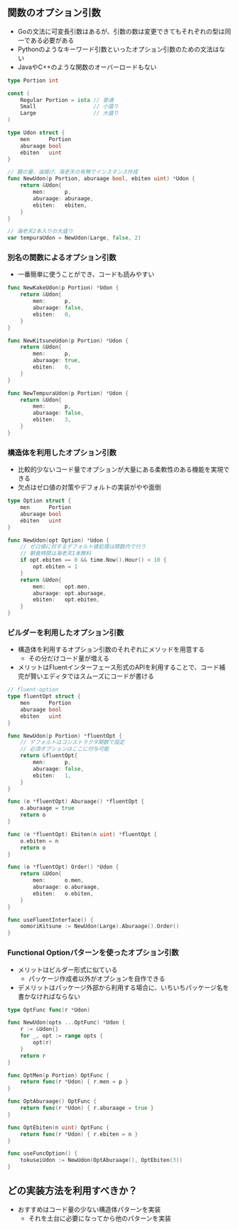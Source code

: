 ## 関数のオプション引数

- Goの文法に可変長引数はあるが、引数の数は変更できてもそれぞれの型は同一である必要がある
- Pythonのようなキーワード引数といったオプション引数のための文法はない
- JavaやC++のような関数のオーバーロードもない

```go
type Portion int

const (
	Regular Portion = iota // 普通
	Small                  // 小盛り
	Large                  // 大盛り
)

type Udon struct {
	men      Portion
	aburaage bool
	ebiten   uint
}

// 麺の量、油揚げ、海老天の有無でインスタンス作成
func NewUdon(p Portion, aburaage bool, ebiten uint) *Udon {
	return &Udon{
		men:      p,
		aburaage: aburaage,
		ebiten:   ebiten,
	}
}

// 海老天2本入りの大盛り
var tempuraUdon = NewUdon(Large, false, 2)
```

### 別名の関数によるオプション引数

- 一番簡単に使うことができ、コードも読みやすい

```go
func NewKakeUdon(p Portion) *Udon {
	return &Udon{
		men:      p,
		aburaage: false,
		ebiten:   0,
	}
}

func NewKitsuneUdon(p Portion) *Udon {
	return &Udon{
		men:      p,
		aburaage: true,
		ebiten:   0,
	}
}

func NewTempuraUdon(p Portion) *Udon {
	return &Udon{
		men:      p,
		aburaage: false,
		ebiten:   3,
	}
}
```

### 構造体を利用したオプション引数

- 比較的少ないコード量でオプションが大量にある柔軟性のある機能を実現できる
- 欠点はゼロ値の対策やデフォルトの実装がやや面倒

```go
type Option struct {
	men      Portion
	aburaage bool
	ebiten   uint
}

func NewUdon(opt Option) *Udon {
	// ゼロ値に対するデフォルト値処理は関数内で行う
	// 朝食時間は海老天1本無料
	if opt.ebiten == 0 && time.Now().Hour() < 10 {
		opt.ebiten = 1
	}
	return &Udon{
		men:      opt.men,
		aburaage: opt.aburaage,
		ebiten:   opt.ebiten,
	}
}

```

### ビルダーを利用したオプション引数

- 構造体を利用するオプション引数のそれぞれにメソッドを用意する
    - その分だけコード量が増える
- メリットはFluentインターフェース形式のAPIを利用することで、コード補完が賢いエディタではスムーズにコードが書ける

```go
// fluent-option
type fluentOpt struct {
	men      Portion
	aburaage bool
	ebiten   uint
}

func NewUdon(p Portion) *fluentOpt {
	// デフォルトはコンストラクタ関数で設定
	// 必須オプションはここに付与可能
	return &fluentOpt{
		men:      p,
		aburaage: false,
		ebiten:   1,
	}
}

func (o *fluentOpt) Aburaage() *fluentOpt {
	o.aburaage = true
	return o
}

func (o *fluentOpt) Ebiten(n uint) *fluentOpt {
	o.ebiten = n
	return o
}

func (o *fluentOpt) Order() *Udon {
	return &Udon{
		men:      o.men,
		aburaage: o.aburaage,
		ebiten:   o.ebiten,
	}
}

func useFluentInterface() {
	oomoriKitsune := NewUdon(Large).Aburaage().Order()
}

```

### Functional Optionパターンを使ったオプション引数

- メリットはビルダー形式に似ている
    - パッケージ作成者以外がオプションを自作できる
- デメリットはパッケージ外部から利用する場合に、いちいちパッケージ名を書かなければならない

```go
type OptFunc func(r *Udon)

func NewUdon(opts ...OptFunc) *Udon {
	r := &Udon{}
	for _, opt := range opts {
		opt(r)
	}
	return r
}

func OptMen(p Portion) OptFunc {
	return func(r *Udon) { r.men = p }
}

func OptAburaage() OptFunc {
	return func(r *Udon) { r.aburaage = true }
}

func OptEbiten(n uint) OptFunc {
	return func(r *Udon) { r.ebiten = n }
}

func useFuncOption() {
	tokuseiUdon := NewUdon(OptAburaage(), OptEbiten(3))
}
```

## どの実装方法を利用すべきか？

- おすすめはコード量の少ない構造体パターンを実装
    - それを土台に必要になってから他のパターンを実装
